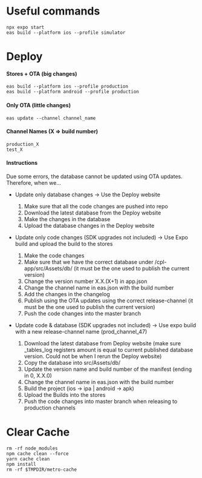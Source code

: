 # Useful commands

    npx expo start
    eas build --platform ios --profile simulator

# Deploy

#### Stores + OTA (big changes)

    eas build --platform ios --profile production
    eas build --platform android --profile production

#### Only OTA (little changes)

    eas update --channel channel_name

#### Channel Names (X => build number)

    production_X
    test_X

#### Instructions

Due some errors, the database cannot be updated using OTA updates.
Therefore, when we...

- Update only database changes -> Use the Deploy website
    1. Make sure that all the code changes are pushed into repo
    2. Download the latest database from the Deploy website
    3. Make the changes in the database
    4. Upload the database changes in the Deploy website

- Update only code changes (SDK upgrades not included) -> Use Expo build and upload the build to the stores
    1. Make the code changes
    2. Make sure that we have the correct database under /cpl-app/src/Assets/db/ (it must be the one used to publish the
       current version)
    3. Change the version number X.X.(X+1) in app.json
    4. Change the channel name in eas.json with the build number
    5. Add the changes in the changelog
    6. Publish using the OTA updates using the correct release-channel (it must be the one used to publish the current
       version)
    7. Push the code changes into the master branch

- Update code & database (SDK upgrades not included) -> Use expo build with a new release-channel name (prod_channel_47)
    1. Download the latest database from Deploy website (make sure _tables_log registers amount is equal to current
       published database version. Could not be when I rerun the Deploy website)
    2. Copy the database into src/Assets/db/
    3. Update the version name and build number of the manifest (ending in 0, X.X.0)
    4. Change the channel name in eas.json with the build number
    5. Build the project (ios -> ipa | android -> apk)
    6. Upload the Builds into the stores
    7. Push the code changes into master branch when releasing to production channels

# Clear Cache

    rm -rf node_modules
    npm cache clean --force
    yarn cache clean
    npm install
    rm -rf $TMPDIR/metro-cache